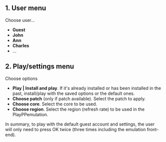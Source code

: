 ## 1. User menu

Choose user...
   * **Guest**
   * **John**
   * **Ann**
   * **Charles**
   * ...

## 2. Play/settings menu

Choose options
  * **Play | Install and play**. If it's already installed or has been
    installed in the past, install/play with the saved options or the default
    ones.
  * **Choose patch** (only if patch available). Select the patch to apply.
  * **Choose core**. Select the core to be used.
  * **Choose region**. Select the region (refresh rate) to be used in the
    PlayPPemulation.

In summary, to play with the default guest account and settings, the user will
only need to press OK twice (three times including the emulation front-end).
